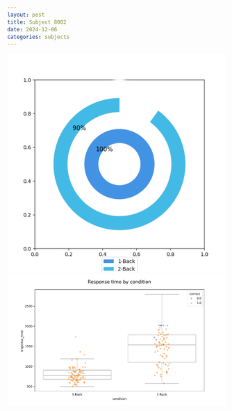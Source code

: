 ```yaml
---
layout: post
title: Subject 8002
date: 2024-12-06
categories: subjects
---
```


![](data/8002/run-21/8002_accuracy_by_condition.png)
![](data/8002/run-21/8002_response_time_by_condition.png)
